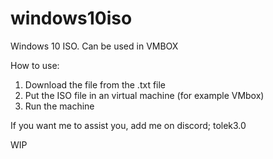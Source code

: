# windows10iso
Windows 10 ISO. Can be used in VMBOX

How to use:
1. Download the file from the .txt file
2. Put the ISO file in an virtual machine (for example VMbox)
3. Run the machine

If you want me to assist you, add me on discord; tolek3.0

WIP
